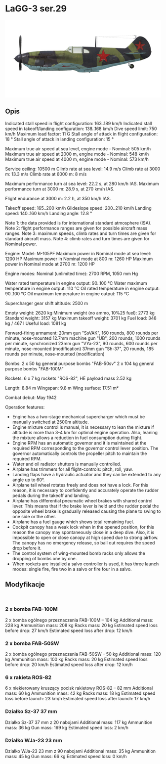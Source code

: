 ﻿# LaGG-3 ser.29

![lagg3s29](../images/lagg3s29.png)

## Opis

Indicated stall speed in flight configuration: 163..189 km/h
Indicated stall speed in takeoff/landing configuration: 138..168 km/h
Dive speed limit: 750 km/h
Maximum load factor: 11 G
Stall angle of attack in flight configuration: 18 °
Stall angle of attack in landing configuration: 15 °

Maximum true air speed at sea level, engine mode - Nominal: 505 km/h
Maximum true air speed at 2000 m, engine mode - Nominal: 548 km/h
Maximum true air speed at 4000 m, engine mode - Nominal: 573 km/h

Service ceiling: 10500 m
Climb rate at sea level: 14.9 m/s
Climb rate at 3000 m: 13.3 m/s
Climb rate at 6000 m: 8 m/s

Maximum performance turn at sea level: 22.2 s, at 280 km/h IAS.
Maximum performance turn at 3000 m: 28.9 s, at 270 km/h IAS.

Flight endurance at 3000 m: 2.2 h, at 350 km/h IAS.

Takeoff speed: 165..200 km/h
Glideslope speed: 200..210 km/h
Landing speed: 140..160 km/h
Landing angle: 12.8 °

Note 1: the data provided is for international standard atmosphere (ISA).
Note 2: flight performance ranges are given for possible aircraft mass ranges.
Note 3: maximum speeds, climb rates and turn times are given for standard aircraft mass.
Note 4: climb rates and turn times are given for Nominal power.

Engine:
Model: M-105PF
Maximum power in Nominal mode at sea level: 1200 HP
Maximum power in Nominal mode at 800 m: 1260 HP
Maximum power in Nominal mode at 2700 m: 1200 HP

Engine modes:
Nominal (unlimited time): 2700 RPM, 1050 mm Hg

Water rated temperature in engine output: 90..100 °C
Water maximum temperature in engine output: 110 °C
Oil rated temperature in engine output: 90..100 °C
Oil maximum temperature in engine output: 115 °C

Supercharger gear shift altitude: 2500 m

Empty weight: 2620 kg
Minimum weight (no ammo, 10%25 fuel): 2773 kg
Standard weight: 3157 kg
Maximum takeoff weight: 3701 kg
Fuel load: 348 kg / 467 l
Useful load: 1081 kg

Forward-firing armament:
20mm gun "SsVAK", 160 rounds, 800 rounds per minute, nose-mounted
12.7mm machine gun "UB", 200 rounds, 1000 rounds per minute, synchronized
23mm gun "VYa-23", 90 rounds, 600 rounds per minute, nose-mounted (modification)
37mm gun "Sh-37", 20 rounds, 185 rounds per minute, nose-mounted (modification)

Bombs:
2 x 50 kg general purpose bombs "FAB-50sv"
2 x 104 kg general purpose bombs "FAB-100M"

Rockets:
6 x 7 kg rockets "ROS-82", HE payload mass 2.52 kg

Length: 8.84 m
Wingspan: 9.8 m
Wing surface: 17.51 m²

Combat debut: May 1942

Operation features:
- Engine has a two-stage mechanical supercharger which must be manually switched at 2500m altitude.
- Engine mixture control is manual, it is necessary to lean the mixture if altitude is more than 3-4 km for optimal engine operation. Also, leaning the mixture allows a reduction in fuel consumption during flight.
- Engine RPM has an automatic governor and it is maintained at the required RPM corresponding to the governor control lever position. The governor automatically controls the propeller pitch to maintain the required RPM.
- Water and oil radiator shutters is manually controlled.
- Airplane has trimmers for all flight-controls: pitch, roll, yaw.
- Landing flaps have a hydraulic actuator and they can be extended to any angle up to 60°.
- Airplane tail wheel rotates freely and does not have a lock. For this reason, it is necessary to confidently and accurately operate the rudder pedals during the takeoff and landing.
- Airplane has differential pneumatic wheel brakes with shared control lever. This means that if the brake lever is held and the rudder pedal the opposite wheel brake is gradually released causing the plane to swing to one side or the other.
- Airplane has a fuel gauge which shows total remaining fuel.
- Cockpit canopy has a weak lock when in the opened position, for this reason the canopy may spontaneously close in a deep dive. Also, it is impossible to open or close canopy at high speed due to strong airflow. The canopy has no emergency release, so bail out requires the speed drop before it.
- The control system of wing-mounted bomb racks only allows the dropping of bombs one by one.
- When rockets are installed a salvo controller is used, it has three launch modes: single fire, fire two in a salvo or fire four in a salvo.

## Modyfikacje
﻿


### 2 x bomba FAB-100M

2 x bomba ogólnego przeznaczenia FAB-100M – 104 kg
Additional mass: 228 kg
Ammunition mass: 208 kg
Racks mass: 20 kg
Estimated speed loss before drop: 27 km/h
Estimated speed loss after drop: 12 km/h﻿


### 2 x bomba FAB-50SW

2 x bomba ogólnego przeznaczenia FAB-50SW – 50 kg
Additional mass: 120 kg
Ammunition mass: 100 kg
Racks mass: 20 kg
Estimated speed loss before drop: 20 km/h
Estimated speed loss after drop: 12 km/h﻿


### 6 x rakieta ROS-82

6 x niekierowany kruszący pocisk rakietowy ROS-82 – 82 mm
Additional mass: 60 kg
Ammunition mass: 42 kg
Racks mass: 18 kg
Estimated speed loss before launch: 23 km/h
Estimated speed loss after launch: 17 km/h﻿


### Działko Sz-37 37 mm

Działko Sz-37 37 mm z 20 nabojami
Additional mass: 117 kg
Ammunition mass: 36 kg
Gun mass: 169 kg
Estimated speed loss: 2 km/h﻿


### Działko WJa-23 23 mm

Działko WJa-23 23 mm z 90 nabojami
Additional mass: 35 kg
Ammunition mass: 45 kg
Gun mass: 66 kg
Estimated speed loss: 0 km/h